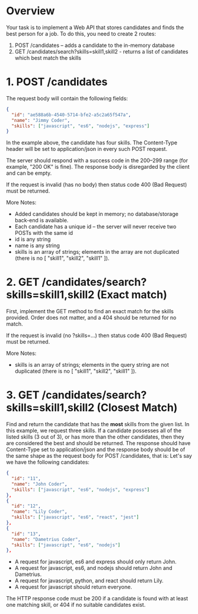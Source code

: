 <!-- @format -->

# Overview

Your task is to implement a Web API that stores candidates and finds the best person for a job. To do this, you need to create 2 routes:

1. POST /candidates – adds a candidate to the in-memory database
2. GET /candidates/search?skills=skill1,skill2 - returns a list of candidates which best match the skills

# 1. POST /candidates

The request body will contain the following fields:

```json
{
  "id": "ae588a6b-4540-5714-bfe2-a5c2a65f547a",
  "name": "Jimmy Coder",
  "skills": ["javascript", "es6", "nodejs", "express"]
}
```

In the example above, the candidate has four skills. The Content-Type header will be set to application/json in every such POST request.

The server should respond with a success code in the 200–299 range (for example, "200 OK" is fine). The response body is disregarded by the client and can be empty.

If the request is invalid (has no body) then status code 400 (Bad Request) must be returned.

More Notes:

- Added candidates should be kept in memory; no database/storage back-end is available.
- Each candidate has a unique id – the server will never receive two POSTs with the same id
- id is any string
- name is any string
- skills is an array of strings; elements in the array are not duplicated (there is no [ "skill1", "skill2", "skill1" ]).

# 2. GET /candidates/search?skills=skill1,skill2 (Exact match)

First, implement the GET method to find an exact match for the skills provided. Order does not matter, and a 404 should be returned for no match.

If the request is invalid (no ?skills=...) then status code 400 (Bad Request) must be returned.

More Notes:

- skills is an array of strings; elements in the query string are not duplicated (there is no [ "skill1", "skill2", "skill1" ]).

# 3. GET /candidates/search?skills=skill1,skill2 (Closest Match)

Find and return the candidate that has the **most** skills from the given list. In this example, we request three skills. If a candidate possesses all of the listed skills (3 out of 3), or has more than the other candidates, then they are considered the best and should be returned. The response should have Content-Type set to application/json and the response body should be of the same shape as the request body for POST /candidates, that is:
Let's say we have the following candidates:

```json
{
  "id": "11",
  "name": "John Coder",
  "skills": ["javascript", "es6", "nodejs", "express"]
},
{
  "id": "12",
  "name": "Lily Coder",
  "skills": ["javascript", "es6", "react", "jest"]
},
{
  "id": "13",
  "name": "Dametrius Coder",
  "skills": ["javascript", "es6", "nodejs"]
},
```

- A request for javascript, es6 and express should only return John.
- A request for javascript, es6, and nodejs should return John and Dametrius.
- A request for javascript, python, and react should return Lily.
- A request for javascript should return everyone.

The HTTP response code must be 200 if a candidate is found with at least one matching skill, or 404 if no suitable candidates exist.
